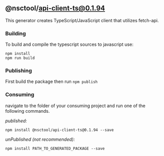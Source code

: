 ## @nsctool/api-client-ts@0.1.94

This generator creates TypeScript/JavaScript client that utilizes fetch-api.

### Building

To build and compile the typescript sources to javascript use:
```
npm install
npm run build
```

### Publishing

First build the package then run ```npm publish```

### Consuming

navigate to the folder of your consuming project and run one of the following commands.

_published:_

```
npm install @nsctool/api-client-ts@0.1.94 --save
```

_unPublished (not recommended):_

```
npm install PATH_TO_GENERATED_PACKAGE --save
